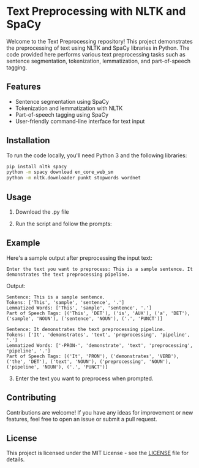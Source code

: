 # Text Preprocessing with NLTK and SpaCy

Welcome to the Text Preprocessing repository! This project demonstrates the preprocessing of text using NLTK and SpaCy libraries in Python. The code provided here performs various text preprocessing tasks such as sentence segmentation, tokenization, lemmatization, and part-of-speech tagging.

## Features

- Sentence segmentation using SpaCy
- Tokenization and lemmatization with NLTK
- Part-of-speech tagging using SpaCy
- User-friendly command-line interface for text input

## Installation

To run the code locally, you'll need Python 3 and the following libraries:

```bash
pip install nltk spacy
python -m spacy download en_core_web_sm
python -m nltk.downloader punkt stopwords wordnet
```

## Usage

1. Download the .py file 

2. Run the script and follow the prompts:

 ## Example

Here's a sample output after preprocessing the input text:

```
Enter the text you want to preprocess: This is a sample sentence. It demonstrates the text preprocessing pipeline.
```

Output:
```
Sentence: This is a sample sentence.
Tokens: ['This', 'sample', 'sentence', '.']
Lemmatized Words: ['This', 'sample', 'sentence', '.']
Part of Speech Tags: [('This', 'DET'), ('is', 'AUX'), ('a', 'DET'), ('sample', 'NOUN'), ('sentence', 'NOUN'), ('.', 'PUNCT')]

Sentence: It demonstrates the text preprocessing pipeline.
Tokens: ['It', 'demonstrates', 'text', 'preprocessing', 'pipeline', '.']
Lemmatized Words: ['-PRON-', 'demonstrate', 'text', 'preprocessing', 'pipeline', '.']
Part of Speech Tags: [('It', 'PRON'), ('demonstrates', 'VERB'), ('the', 'DET'), ('text', 'NOUN'), ('preprocessing', 'NOUN'), ('pipeline', 'NOUN'), ('.', 'PUNCT')]
```

3. Enter the text you want to preprocess when prompted.


## Contributing

Contributions are welcome! If you have any ideas for improvement or new features, feel free to open an issue or submit a pull request.

## License

This project is licensed under the MIT License - see the [LICENSE](LICENSE) file for details.
